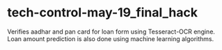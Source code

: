# tech-control-may-19_final_hack
Verifies aadhar and pan card for loan form using Tesseract-OCR engine.  
Loan amount prediction is also done using machine learning algorithms.
